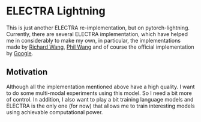 # ELECTRA Lightning
This is just another ELECTRA re-implementation, but on pytorch-lightning. 
Currently, there are several ELECTRA implementation, which have helped 
me in considerably to make my own, in particular, the implementations 
made by [Richard Wang](https://github.com/richarddwang/electra_pytorch), 
[Phil Wang](https://github.com/lucidrains/electra-pytorch) and of course
the official implementation by [Google](https://github.com/google-research/electra).

## Motivation
Although all the implementation mentioned above have a high quality. I want to do 
some multi-modal experiments using this model. So I need a bit more of control. 
In addition, I also want to play a bit training language models and ELECTRA is 
the only one (for now) that allows me to train interesting models using
achievable computational power.
